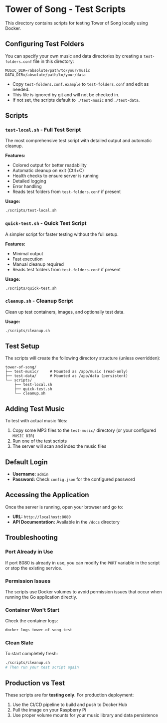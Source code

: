 # Tower of Song - Test Scripts

This directory contains scripts for testing Tower of Song locally using Docker.

## Configuring Test Folders

You can specify your own music and data directories by creating a `test-folders.conf` file in this directory:

```
MUSIC_DIR=/absolute/path/to/your/music
DATA_DIR=/absolute/path/to/your/data
```

- Copy `test-folders.conf.example` to `test-folders.conf` and edit as needed.
- This file is ignored by git and will not be checked in.
- If not set, the scripts default to `./test-music` and `./test-data`.

## Scripts

### `test-local.sh` - Full Test Script
The most comprehensive test script with detailed output and automatic cleanup.

**Features:**
- Colored output for better readability
- Automatic cleanup on exit (Ctrl+C)
- Health checks to ensure server is running
- Detailed logging
- Error handling
- Reads test folders from `test-folders.conf` if present

**Usage:**
```bash
./scripts/test-local.sh
```

### `quick-test.sh` - Quick Test Script
A simpler script for faster testing without the full setup.

**Features:**
- Minimal output
- Fast execution
- Manual cleanup required
- Reads test folders from `test-folders.conf` if present

**Usage:**
```bash
./scripts/quick-test.sh
```

### `cleanup.sh` - Cleanup Script
Clean up test containers, images, and optionally test data.

**Usage:**
```bash
./scripts/cleanup.sh
```

## Test Setup

The scripts will create the following directory structure (unless overridden):

```
tower-of-song/
├── test-music/     # Mounted as /app/music (read-only)
├── test-data/      # Mounted as /app/data (persistent)
└── scripts/
    ├── test-local.sh
    ├── quick-test.sh
    └── cleanup.sh
```

## Adding Test Music

To test with actual music files:

1. Copy some MP3 files to the `test-music/` directory (or your configured `MUSIC_DIR`)
2. Run one of the test scripts
3. The server will scan and index the music files

## Default Login

- **Username:** `admin`
- **Password:** Check `config.json` for the configured password

## Accessing the Application

Once the server is running, open your browser and go to:
- **URL:** `http://localhost:8080`
- **API Documentation:** Available in the `/docs` directory

## Troubleshooting

### Port Already in Use
If port 8080 is already in use, you can modify the `PORT` variable in the script or stop the existing service.

### Permission Issues
The scripts use Docker volumes to avoid permission issues that occur when running the Go application directly.

### Container Won't Start
Check the container logs:
```bash
docker logs tower-of-song-test
```

### Clean Slate
To start completely fresh:
```bash
./scripts/cleanup.sh
# Then run your test script again
```

## Production vs Test

These scripts are for **testing only**. For production deployment:

1. Use the CI/CD pipeline to build and push to Docker Hub
2. Pull the image on your Raspberry Pi
3. Use proper volume mounts for your music library and data persistence 